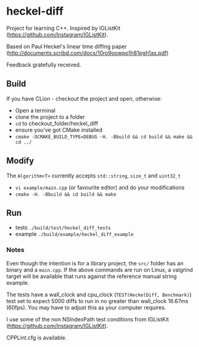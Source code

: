 # heckel-diff

Project for learning C++. Inspired by IGListKit (https://github.com/Instagram/IGListKit).

Based on Paul Heckel's linear time diffing paper (http://documents.scribd.com/docs/10ro9oowpo1h81pgh1as.pdf)

Feedback gratefully received.

## Build
If you have CLion - checkout the project and open, otherwise:

- Open a terminal
- clone the project to a folder
- `cd` to checkout_folder/heckel_diff
- ensure you've got CMake installed
- `cmake -DCMAKE_BUILD_TYPE=DEBUG -H. -Bbuild && cd build && make && cd ../`

## Modify
The `Algorithm<T>` currently accepts `std::string`, `size_t` and `uint32_t`
- `vi example/main.cpp` (or favourite editor) and do your modifications
- `cmake -H. -Bbuild && cd build && make`

## Run
- tests `./build/test/heckel_diff_tests`
- example `./build/example/heckel_diff_example`

### Notes
Even though the intention is for a library project, the `src/` folder has an binary and a `main.cpp`. If the above commands are run on Linux, a valgrind target will be available that runs against the reference manual string example. 

The tests have a wall_clock and cpu_clock (`TEST(HeckelDiff, Benchmark)`) test set to expect 5000 diffs to run in no greater than wall_clock 16.67ms (60fps). You may have to adjust this as your computer requires.

I use some of the non NSIndexPath test conditions from IGListKit (https://github.com/Instagram/IGListKit).

CPPLint.cfg is available.